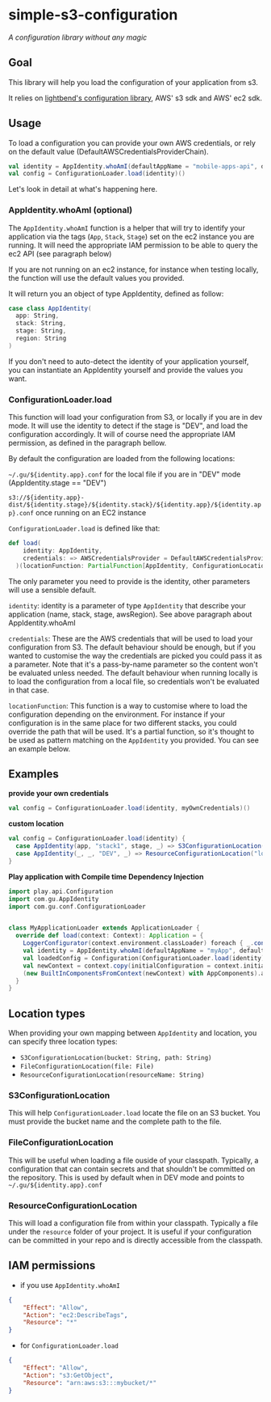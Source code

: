 # simple-s3-configuration

_A configuration library without any magic_

## Goal
This library will help you load the configuration of your application from s3.

It relies on [lightbend's configuration library](https://github.com/typesafehub/config), AWS' s3 sdk and AWS' ec2 sdk.

## Usage

To load a configuration you can provide your own AWS credentials, or rely on the default value (DefaultAWSCredentialsProviderChain).

```scala
val identity = AppIdentity.whoAmI(defaultAppName = "mobile-apps-api", defaultStackName = "mobile")
val config = ConfigurationLoader.load(identity)()
```

Let's look in detail at what's happening here.

### AppIdentity.whoAmI (optional)
The `AppIdentity.whoAmI` function is a helper that will try to identify your application via the tags (`App`, `Stack`, `Stage`) set on the ec2 instance you are running. It will need the appropriate IAM permission to be able to query the ec2 API (see paragraph below)

If you are not running on an ec2 instance, for instance when testing locally, the function will use the default  values you provided.

It will return you an object of type AppIdentity, defined as follow:

```scala
case class AppIdentity(
  app: String,
  stack: String,
  stage: String,
  region: String
)
```

If you don't need to auto-detect the identity of your application yourself, you can instantiate an AppIdentity yourself and provide the values you want.

### ConfigurationLoader.load

This function will load your configuration from S3, or locally if you are in dev mode.
It will use the identity to detect if the stage is "DEV", and load the configuration accordingly. It will of course need the appropriate IAM permission, as defined in the paragraph bellow.

By default the configuration are loaded from the following locations:

`~/.gu/${identity.app}.conf` for the local file if you are in "DEV" mode (AppIdentity.stage == "DEV")

`s3://${identity.app}-dist/${identity.stage}/${identity.stack}/${identity.app}/${identity.app}.conf` once running on an EC2 instance

`ConfigurationLoader.load` is defined like that:
```scala
def load(
    identity: AppIdentity,
    credentials: => AWSCredentialsProvider = DefaultAWSCredentialsProviderChain.getInstance
  )(locationFunction: PartialFunction[AppIdentity, ConfigurationLocation] = PartialFunction.empty): Config
```

The only parameter you need to provide is the identity, other parameters will use a sensible default.

`identity`: identity is a parameter of type `AppIdentity` that describe your application (name, stack, stage, awsRegion). See above paragraph about AppIdentity.whoAmI

`credentials`: These are the AWS credentials that will be used to load your configuration from S3. The default behaviour should be enough, but if you wanted to customise the way the credentials are picked you could pass it as a parameter. Note that it's a pass-by-name parameter so the content won't be evaluated unless needed. The default behaviour when running locally is to load the configuration from a local file, so credentials won't be evaluated in that case.

`locationFunction`: This function is a way to customise where to load the configuration depending on the environment. For instance if your configuration is in the same place for two different stacks, you could override the path that will be used. It's a partial function, so it's thought to be used as pattern matching on the `AppIdentity` you provided. You can see an example below.

## Examples

**provide your own credentials**
```scala
val config = ConfigurationLoader.load(identity, myOwnCredentials)()
```

**custom location**
```scala
val config = ConfigurationLoader.load(identity) {
  case AppIdentity(app, "stack1", stage, _) => S3ConfigurationLocation("mybucket", s"somepath/$stage/$app.conf")
  case AppIdentity(_, _, "DEV", _) => ResourceConfigurationLocation("localdev.conf")
}
```

**Play application with Compile time Dependency Injection**
```scala
import play.api.Configuration
import com.gu.AppIdentity
import com.gu.conf.ConfigurationLoader


class MyApplicationLoader extends ApplicationLoader {
  override def load(context: Context): Application = {
    LoggerConfigurator(context.environment.classLoader) foreach { _.configure(context.environment) }
    val identity = AppIdentity.whoAmI(defaultAppName = "myApp", defaultStackName = "myStack")
    val loadedConfig = Configuration(ConfigurationLoader.load(identity)())
    val newContext = context.copy(initialConfiguration = context.initialConfiguration ++ loadedConfig)
    (new BuiltInComponentsFromContext(newContext) with AppComponents).application
  }
}
```

## Location types

When providing your own mapping between `AppIdentity` and location, you can specify three location types:

- `S3ConfigurationLocation(bucket: String, path: String)`
- `FileConfigurationLocation(file: File)`
- `ResourceConfigurationLocation(resourceName: String)`

### S3ConfigurationLocation
This will help `ConfigurationLoader.load` locate the file on an S3 bucket. You must provide the bucket name and the complete path to the file.

### FileConfigurationLocation
This will be useful when loading a file ouside of your classpath. Typically, a configuration that can contain secrets and that shouldn't be committed on the repository. This is used by default when in DEV mode and points to `~/.gu/${identity.app}.conf`

### ResourceConfigurationLocation
This will load a configuration file from within your classpath. Typically a file under the `resource` folder of your project. It is useful if your configuration can be committed in your repo and is directly accessible from the classpath. 

## IAM permissions
- if you use `AppIdentity.whoAmI`
```json
{
    "Effect": "Allow",
    "Action": "ec2:DescribeTags",
    "Resource": "*"
}
```
- for `ConfigurationLoader.load`
```json
{
    "Effect": "Allow",
    "Action": "s3:GetObject",
    "Resource": "arn:aws:s3:::mybucket/*"
}
```
